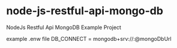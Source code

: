 # node-js-restful-api-mongo-db
NodeJs Restful Api MongoDB Example Project

example .enw file
DB_CONNECT = mongodb+srv://<username>:<password>@mongoDbUrl
